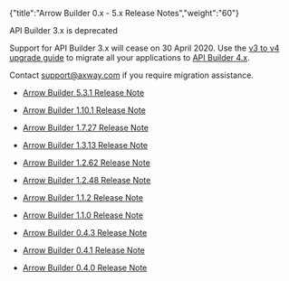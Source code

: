 {"title":"Arrow Builder 0.x - 5.x Release Notes","weight":"60"}

API Builder 3.x is deprecated

Support for API Builder 3.x will cease on 30 April 2020. Use the [v3 to v4 upgrade guide](https://docs.axway.com/bundle/API_Builder_4x_allOS_en/page/api_builder_v3_to_v4_upgrade_guide.html) to migrate all your applications to [API Builder 4.x](https://docs.axway.com/bundle/API_Builder_4x_allOS_en/page/api_builder_getting_started_guide.html).

Contact [support@axway.com](mailto:support@axway.com) if you require migration assistance.

* [Arrow Builder 5.3.1 Release Note](/docs/appc/Axway_API_Builder/API_Builder/API_Builder_Release_Notes/Arrow_Builder_0.x_-_5.x_Release_Notes/Arrow_Builder_5.3.1_Release_Note/)

* [Arrow Builder 1.10.1 Release Note](/docs/appc/Axway_API_Builder/API_Builder/API_Builder_Release_Notes/Arrow_Builder_0.x_-_5.x_Release_Notes/Arrow_Builder_1.10.1_Release_Note/)

* [Arrow Builder 1.7.27 Release Note](/docs/appc/Axway_API_Builder/API_Builder/API_Builder_Release_Notes/Arrow_Builder_0.x_-_5.x_Release_Notes/Arrow_Builder_1.7.27_Release_Note/)

* [Arrow Builder 1.3.13 Release Note](/docs/appc/Axway_API_Builder/API_Builder/API_Builder_Release_Notes/Arrow_Builder_0.x_-_5.x_Release_Notes/Arrow_Builder_1.3.13_Release_Note/)

* [Arrow Builder 1.2.62 Release Note](/docs/appc/Axway_API_Builder/API_Builder/API_Builder_Release_Notes/Arrow_Builder_0.x_-_5.x_Release_Notes/Arrow_Builder_1.2.62_Release_Note/)

* [Arrow Builder 1.2.48 Release Note](/docs/appc/Axway_API_Builder/API_Builder/API_Builder_Release_Notes/Arrow_Builder_0.x_-_5.x_Release_Notes/Arrow_Builder_1.2.48_Release_Note/)

* [Arrow Builder 1.1.2 Release Note](/docs/appc/Axway_API_Builder/API_Builder/API_Builder_Release_Notes/Arrow_Builder_0.x_-_5.x_Release_Notes/Arrow_Builder_1.1.2_Release_Note/)

* [Arrow Builder 1.1.0 Release Note](/docs/appc/Axway_API_Builder/API_Builder/API_Builder_Release_Notes/Arrow_Builder_0.x_-_5.x_Release_Notes/Arrow_Builder_1.1.0_Release_Note/)

* [Arrow Builder 0.4.3 Release Note](/docs/appc/Axway_API_Builder/API_Builder/API_Builder_Release_Notes/Arrow_Builder_0.x_-_5.x_Release_Notes/Arrow_Builder_0.4.3_Release_Note/)

* [Arrow Builder 0.4.1 Release Note](/docs/appc/Axway_API_Builder/API_Builder/API_Builder_Release_Notes/Arrow_Builder_0.x_-_5.x_Release_Notes/Arrow_Builder_0.4.1_Release_Note/)

* [Arrow Builder 0.4.0 Release Note](/docs/appc/Axway_API_Builder/API_Builder/API_Builder_Release_Notes/Arrow_Builder_0.x_-_5.x_Release_Notes/Arrow_Builder_0.4.0_Release_Note/)
